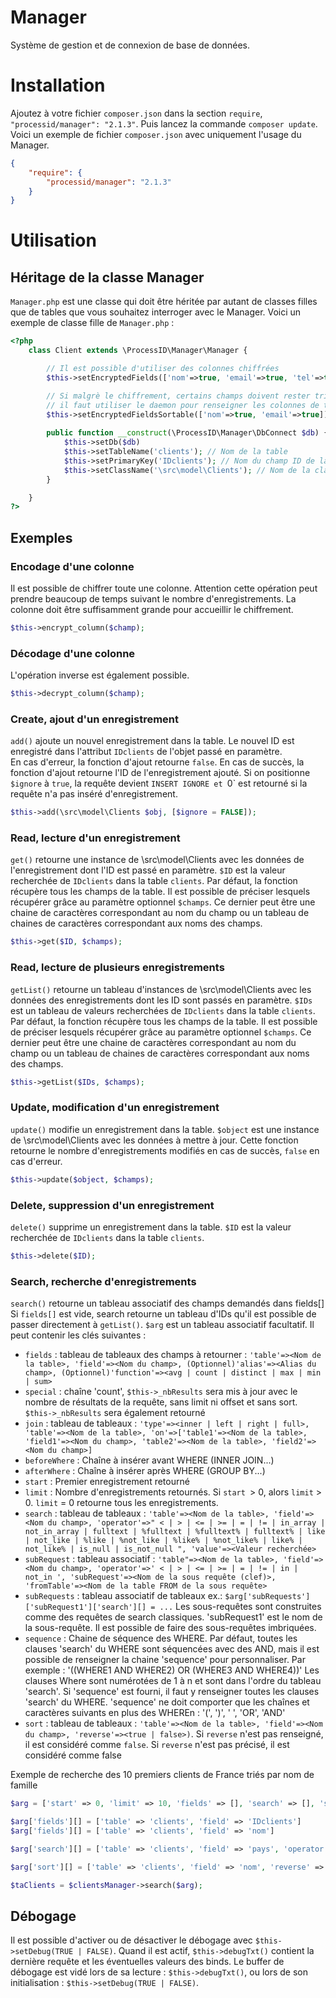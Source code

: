 # Manager

Système de gestion et de connexion de base de données.


# Installation

Ajoutez à votre fichier `composer.json` dans la section `require`, `"processid/manager": "2.1.3"`. Puis lancez la commande `composer update`.
Voici un exemple de fichier `composer.json` avec uniquement l'usage du Manager.
```json
{
    "require": {
        "processid/manager": "2.1.3"
    }
}
```

# Utilisation

## Héritage de la classe Manager

`Manager.php` est une classe qui doit être héritée par autant de classes filles que de tables que vous souhaitez interroger avec le Manager.
Voici un exemple de classe fille de `Manager.php` :

```php
<?php
    class Client extends \ProcessID\Manager\Manager {

        // Il est possible d'utiliser des colonnes chiffrées
        $this->setEncryptedFields(['nom'=>true, 'email'=>true, 'tel'=>true, 'siret'=>true]);

        // Si malgrè le chiffrement, certains champs doivent rester triables
        // il faut utiliser le daemon pour renseigner les colonnes de tri
        $this->setEncryptedFieldsSortable(['nom'=>true, 'email'=>true]);
        
        public function __construct(\ProcessID\Manager\DbConnect $db) {
            $this->setDb($db)
            $this->setTableName('clients'); // Nom de la table
            $this->setPrimaryKey('IDclients'); // Nom du champ ID de la table
            $this->setClassName('\src\model\Clients'); // Nom de la classe gérant l'objet fourni au manager
        }

    }
?>
```

## Exemples

### Encodage d'une colonne
Il est possible de chiffrer toute une colonne.
Attention cette opération peut prendre beaucoup de temps suivant le nombre d'enregistrements.
La colonne doit être suffisamment grande pour accueillir le chiffrement.
```php
$this->encrypt_column($champ);
```

### Décodage d'une colonne
L'opération inverse est également possible.
```php
$this->decrypt_column($champ);
```

### Create, ajout d'un enregistrement
`add()` ajoute un nouvel enregistrement dans la table.
Le nouvel ID est enregistré dans l'attribut `IDclients` de l'objet passé en paramètre.  
En cas d'erreur, la fonction d'ajout retourne `false`.
En cas de succès, la fonction d'ajout retourne l'ID de l'enregistrement ajouté.
Si on positionne `$ignore` à `true`, la requête devient `INSERT IGNORE et `0` est retourné si la requête n'a pas inséré d'enregistrement.
```php
$this->add(\src\model\Clients $obj, [$ignore = FALSE]);
```

### Read, lecture d'un enregistrement
`get()` retourne une instance de \src\model\Clients avec les données de l'enregistrement dont l'ID est passé en paramètre.
`$ID` est la valeur recherchée de `IDclients` dans la table `clients`.
Par défaut, la fonction récupère tous les champs de la table. Il est possible de préciser lesquels récupérer grâce au paramètre optionnel `$champs`.
Ce dernier peut être une chaine de caractères correspondant au nom du champ ou un tableau de chaines de caractères correspondant aux noms des champs.
```php
$this->get($ID, $champs);
```

### Read, lecture de plusieurs enregistrements
`getList()` retourne un tableau d'instances de \src\model\Clients avec les données des enregistrements dont les ID sont passés en paramètre.
`$IDs` est un tableau de valeurs recherchées de `IDclients` dans la table `clients`.
Par défaut, la fonction récupère tous les champs de la table. Il est possible de préciser lesquels récupérer grâce au paramètre optionnel `$champs`.
Ce dernier peut être une chaine de caractères correspondant au nom du champ ou un tableau de chaines de caractères correspondant aux noms des champs.
```php
$this->getList($IDs, $champs);
```

### Update, modification d'un enregistrement
`update()` modifie un enregistrement dans la table.
`$object` est une instance de \src\model\Clients avec les données à mettre à jour.
Cette fonction retourne le nombre d'enregistrements modifiés en cas de succès, `false` en cas d'erreur.
```php
$this->update($object, $champs);
```

### Delete, suppression d'un enregistrement
`delete()` supprime un enregistrement dans la table.
`$ID` est la valeur recherchée de `IDclients` dans la table `clients`.
```php
$this->delete($ID);
```

### Search, recherche d'enregistrements
`search()` retourne un tableau associatif des champs demandés dans fields[]
Si `fields[]` est vide, search retourne un tableau d'IDs qu'il est possible de passer directement à `getList()`.
`$arg` est un tableau associatif facultatif. Il peut contenir les clés suivantes :
- `fields` : tableau de tableaux des champs à retourner : `'table'=><Nom de la table>, 'field'=><Nom du champ>, (Optionnel)'alias'=><Alias du champ>, (Optionnel)'function'=><avg | count | distinct | max | min | sum>`
- `special` : chaîne 'count', `$this->_nbResults` sera mis à jour avec le nombre de résultats de la requête, sans limit ni offset et sans sort. `$this->_nbResults` sera également retourné
- `join` : tableau de tableaux : `'type'=><inner | left | right | full>, 'table'=><Nom de la table>, 'on'=>['table1'=><Nom de la table>, 'field1'=><Nom du champ>, 'table2'=><Nom de la table>, 'field2'=><Nom du champ>]`
- `beforeWhere` : Chaîne à insérer avant WHERE (INNER JOIN...)
- `afterWhere` : Chaîne à insérer après WHERE (GROUP BY...)
- `start` : Premier enregistrement retourné
- `limit` : Nombre d'enregistrements retournés. Si `start `> 0, alors `limit` > 0. `limit` = 0 retourne tous les enregistrements.
- `search` : tableau de tableaux : `'table'=><Nom de la table>, 'field'=><Nom du champ>, 'operator'=>" < | > | <= | >= | = | != | in_array | not_in_array | fulltext | %fulltext | %fulltext% | fulltext% | like | not_like | %like | %not_like | %like% | %not_like% | like% | not_like% | is_null | is_not_null ", 'value'=><Valeur recherchée>`
- `subRequest` : tableau associatif : `'table"=><Nom de la table>, 'field'=><Nom du champ>, 'operator'=>' < | > | <= | >= | = | != | in | not_in ', 'subRequest'=><Nom de la sous requête (clef)>, 'fromTable'=><Nom de la table FROM de la sous requête>`
- `subRequests` : tableau associatif de tableaux ex.: `$arg['subRequests']['subRequest1']['search'][] = ...` Les sous-requêtes sont construites comme des requêtes de search classiques. 'subRequest1' est le nom de la sous-requête. Il est possible de faire des sous-requêtes imbriquées.
- `sequence` : Chaine de séquence des WHERE. Par défaut, toutes les clauses 'search' du WHERE sont séquencées avec des AND, mais il est possible de renseigner la chaine 'sequence' pour personnaliser. Par exemple : '((WHERE1 AND WHERE2) OR (WHERE3 AND WHERE4))' Les clauses Where sont numérotées de 1 à n et sont dans l'ordre du tableau 'search'. Si 'sequence' est fourni, il faut y renseigner toutes les clauses 'search' du WHERE. 'sequence' ne doit comporter que les chaînes et caractères suivants en plus des WHEREn : '(', ')', ' ', 'OR', 'AND'
- `sort` : tableau de tableaux : `'table'=><Nom de la table>, 'field'=><Nom du champ>, 'reverse'=><true | false>)`. Si `reverse` n'est pas renseigné, il est considéré comme `false`.
  Si `reverse` n'est pas précisé, il est considéré comme false

Exemple de recherche des 10 premiers clients de France triés par nom de famille
```php
$arg = ['start' => 0, 'limit' => 10, 'fields' => [], 'search' => [], 'sort' = []];

$arg['fields'][] = ['table' => 'clients', 'field' => 'IDclients']
$arg['fields'][] = ['table' => 'clients', 'field' => 'nom']

$arg['search'][] = ['table' => 'clients', 'field' => 'pays', 'operator' => '=', 'value' => 'France'];

$arg['sort'][] = ['table' => 'clients', 'field' => 'nom', 'reverse' => false];

$taClients = $clientsManager->search($arg);
```


## Débogage
Il est possible d'activer ou de désactiver le débogage avec `$this->setDebug(TRUE | FALSE)`.
Quand il est actif, `$this->debugTxt()` contient la dernière requête et les éventuelles valeurs des binds.
Le buffer de débogage est vidé lors de sa lecture : `$this->debugTxt()`, ou lors de son initialisation : `$this->setDebug(TRUE | FALSE)`.
